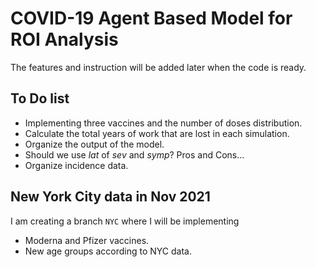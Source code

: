 # COVID-19 Agent Based Model for ROI Analysis

The features and instruction will be added later when the code is ready.

## To Do list

- Implementing three vaccines and the number of doses distribution.
- Calculate the total years of work that are lost in each simulation.
- Organize the output of the model.
- Should we use *lat* of *sev* and *symp*? Pros and Cons...
- Organize incidence data.



## New York City data in Nov 2021

I am creating a branch `NYC` where I will be implementing

- Moderna and Pfizer vaccines.
- New age groups according to NYC data.
